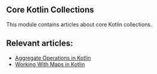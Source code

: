 ## Core Kotlin Collections

This module contains articles about core Kotlin collections.

## Relevant articles:

- [Aggregate Operations in Kotlin](https://www.baeldung.com/kotlin/aggregate-operations)
- [Working With Maps in Kotlin](https://www.baeldung.com/kotlin/maps)
